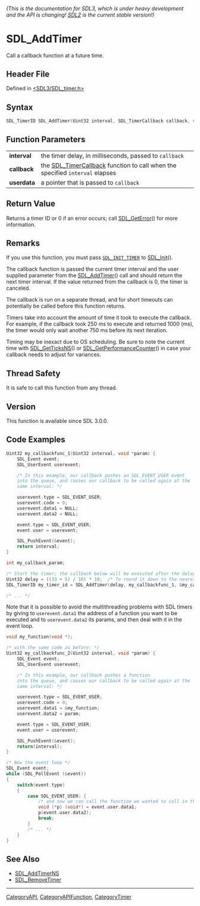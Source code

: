 ###### (This is the documentation for SDL3, which is under heavy development and the API is changing! [SDL2](https://wiki.libsdl.org/SDL2/) is the current stable version!)
# SDL_AddTimer

Call a callback function at a future time.

## Header File

Defined in [<SDL3/SDL_timer.h>](https://github.com/libsdl-org/SDL/blob/main/include/SDL3/SDL_timer.h)

## Syntax

```c
SDL_TimerID SDL_AddTimer(Uint32 interval, SDL_TimerCallback callback, void *userdata);
```

## Function Parameters

|                  |                                                                                                   |
| ---------------- | ------------------------------------------------------------------------------------------------- |
| **interval**     | the timer delay, in milliseconds, passed to `callback`                                            |
| **callback**     | the [SDL_TimerCallback](SDL_TimerCallback) function to call when the specified `interval` elapses |
| **userdata**     | a pointer that is passed to `callback`                                                            |

## Return Value

Returns a timer ID or 0 if an error occurs; call
[SDL_GetError](SDL_GetError)() for more information.

## Remarks

If you use this function, you must pass [`SDL_INIT_TIMER`](SDL_INIT_TIMER)
to [SDL_Init](SDL_Init)().

The callback function is passed the current timer interval and the user
supplied parameter from the [SDL_AddTimer](SDL_AddTimer)() call and should
return the next timer interval. If the value returned from the callback is
0, the timer is canceled.

The callback is run on a separate thread, and for short timeouts can
potentially be called before this function returns.

Timers take into account the amount of time it took to execute the
callback. For example, if the callback took 250 ms to execute and returned
1000 (ms), the timer would only wait another 750 ms before its next
iteration.

Timing may be inexact due to OS scheduling. Be sure to note the current
time with [SDL_GetTicksNS](SDL_GetTicksNS)() or
[SDL_GetPerformanceCounter](SDL_GetPerformanceCounter)() in case your
callback needs to adjust for variances.

## Thread Safety

It is safe to call this function from any thread.

## Version

This function is available since SDL 3.0.0.

## Code Examples

```c
Uint32 my_callbackfunc_1(Uint32 interval, void *param) {
    SDL_Event event;
    SDL_UserEvent userevent;

    /* In this example, our callback pushes an SDL_EVENT_USER event
    into the queue, and causes our callback to be called again at the
    same interval: */

    userevent.type = SDL_EVENT_USER;
    userevent.code = 0;
    userevent.data1 = NULL;
    userevent.data2 = NULL;

    event.type = SDL_EVENT_USER;
    event.user = userevent;

    SDL_PushEvent(&event);
    return interval;
}

int my_callback_param;

/* Start the timer; the callback below will be executed after the delay */
Uint32 delay = ((33 + 5) / 10) * 10;  /* To round it down to the nearest 10 ms */
SDL_TimerID my_timer_id = SDL_AddTimer(delay, my_callbackfunc_1, &my_callback_param);

/* ... */
```
Note that it is possible to avoid the multithreading problems with SDL timers by giving to `userevent.data1` the address of a function you want to be executed and to `userevent.data2` its params, and then deal with it in the event loop.
```c
void my_function(void *);

/* with the same code as before: */
Uint32 my_callbackfunc_2(Uint32 interval, void *param) {
    SDL_Event event;
    SDL_UserEvent userevent;

    /* In this example, our callback pushes a function
    into the queue, and causes our callback to be called again at the
    same interval: */

    userevent.type = SDL_EVENT_USER;
    userevent.code = 0;
    userevent.data1 = &my_function;
    userevent.data2 = param;

    event.type = SDL_EVENT_USER;
    event.user = userevent;

    SDL_PushEvent(&event);
    return(interval);
}

/* Now the event loop */
SDL_Event event;
while (SDL_PollEvent (&event))
{
    switch(event.type)
    {
        case SDL_EVENT_USER: {
            /* and now we can call the function we wanted to call in the timer but couldn't because of the multithreading problems */
            void (*p) (void*) = event.user.data1;
            p(event.user.data2);
            break;
        }
        /* ... */
    }
}
```

## See Also

- [SDL_AddTimerNS](SDL_AddTimerNS)
- [SDL_RemoveTimer](SDL_RemoveTimer)

----
[CategoryAPI](CategoryAPI), [CategoryAPIFunction](CategoryAPIFunction), [CategoryTimer](CategoryTimer)

